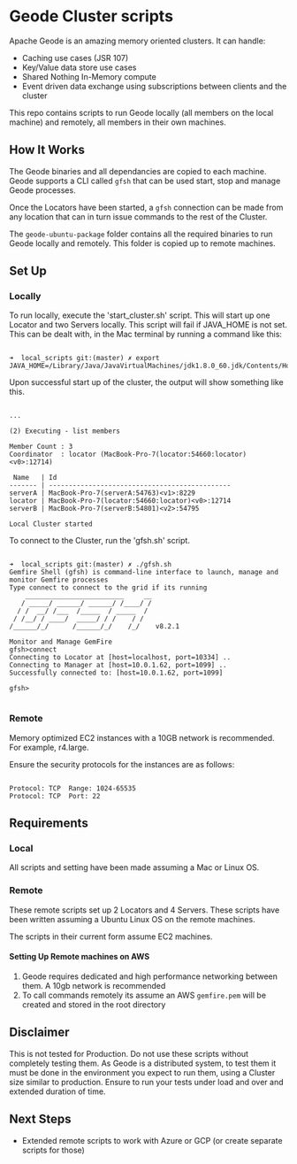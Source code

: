 # Geode Cluster scripts

Apache Geode is an amazing memory oriented clusters. It can handle:

- Caching use cases (JSR 107)
- Key/Value data store use cases
- Shared Nothing In-Memory compute
- Event driven data exchange using subscriptions between clients and the cluster

This repo contains scripts to run Geode locally (all members on the local machine) and remotely, all members
in their own machines.

## How It Works

The Geode binaries and all dependancies are copied to each machine. Geode supports a CLI called `gfsh` that can be used start, stop and manage Geode processes.

Once the Locators have been started, a `gfsh` connection can be made from any location that can in turn issue commands to the rest of the Cluster.

The `geode-ubuntu-package` folder contains all the required binaries to run Geode locally and remotely. This folder is copied up to remote machines.

## Set Up

### Locally

To run locally, execute the 'start_cluster.sh' script. This will start up one Locator and two Servers locally. This script will fail if JAVA_HOME is not set. This can be dealt with, in the Mac terminal by running a command like this:

```shell

➜  local_scripts git:(master) ✗ export JAVA_HOME=/Library/Java/JavaVirtualMachines/jdk1.8.0_60.jdk/Contents/Home

```

Upon successful start up of the cluster, the output will show something like this.

```shell

...

(2) Executing - list members

Member Count : 3
Coordinator  : locator (MacBook-Pro-7(locator:54660:locator)<v0>:12714)

 Name   | Id
------- | ----------------------------------------------
serverA | MacBook-Pro-7(serverA:54763)<v1>:8229
locator | MacBook-Pro-7(locator:54660:locator)<v0>:12714
serverB | MacBook-Pro-7(serverB:54801)<v2>:54795

Local Cluster started

```

To connect to the Cluster, run the 'gfsh.sh' script.

```shell

➜  local_scripts git:(master) ✗ ./gfsh.sh 
Gemfire Shell (gfsh) is command-line interface to launch, manage and monitor Gemfire processes
Type connect to connect to the grid if its running
    _________________________     __
   / _____/ ______/ ______/ /____/ /
  / /  __/ /___  /_____  / _____  / 
 / /__/ / ____/  _____/ / /    / /  
/______/_/      /______/_/    /_/    v8.2.1

Monitor and Manage GemFire
gfsh>connect
Connecting to Locator at [host=localhost, port=10334] ..
Connecting to Manager at [host=10.0.1.62, port=1099] ..
Successfully connected to: [host=10.0.1.62, port=1099]

gfsh>


```

### Remote

Memory optimized EC2 instances with a 10GB network is recommended. For example, r4.large.

Ensure the security protocols for the instances are as follows:

```shell

Protocol: TCP  Range: 1024-65535
Protocol: TCP  Port: 22

```


## Requirements

### Local

All scripts and setting have been made assuming a Mac or Linux OS.

### Remote

These remote scripts set up 2 Locators and 4 Servers. These scripts have been written assuming
a Ubuntu Linux OS on the remote machines.

The scripts in their current form assume EC2 machines.

#### Setting Up Remote machines on AWS

1. Geode requires dedicated and high performance networking between them. A 10gb network is recommended
2. To call commands remotely its assume an AWS `gemfire.pem` will be created and stored in the root directory

## Disclaimer

This is not tested for Production. Do not use these scripts without completely testing them. As Geode is a distributed system, to test them it must be done in the environment you expect to run them, using a Cluster size similar to production. Ensure to run your tests under load and over and extended duration of time.


## Next Steps

- Extended remote scripts to work with Azure or GCP (or create separate scripts for those)
